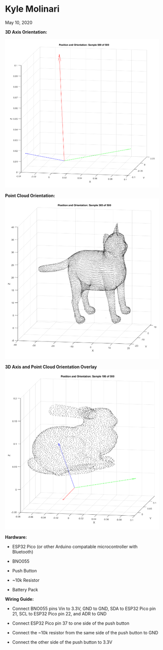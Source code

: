 # Kyle Molinari
May 10, 2020

**3D Axis Orientation:**

![3D Orientation Axes](https://github.com/KyleMolinari/LiveWirelessOrientationTracker/blob/master/Visualization/axesexample.png)

**Point Cloud Orientation:**
![Point Cloud Cat Example](https://github.com/KyleMolinari/LiveWirelessOrientationTracker/blob/master/Visualization/catexample.png)

**3D Axis and Point Cloud Orientation Overlay**
![3D Axis and Point Cloud Orientation Overlay](https://github.com/KyleMolinari/LiveWirelessOrientationTracker/blob/master/Visualization/bunnyexample.png)

**Hardware:**
      
- ESP32 Pico (or other Arduino compatable microcontroller with Bluetooth)

- BNO055

- Push Button

- ~10k Resistor

- Battery Pack

**Wiring Guide:**

- Connect BNO055 pins Vin to 3.3V, GND to GND, SDA to ESP32 Pico pin 21, SCL to ESP32 Pico pin 22, and ADR to GND

- Connect ESP32 Pico pin 37 to one side of the push button

- Connect the ~10k resistor from the same side of the push button to GND

- Connect the other side of the push button to 3.3V

